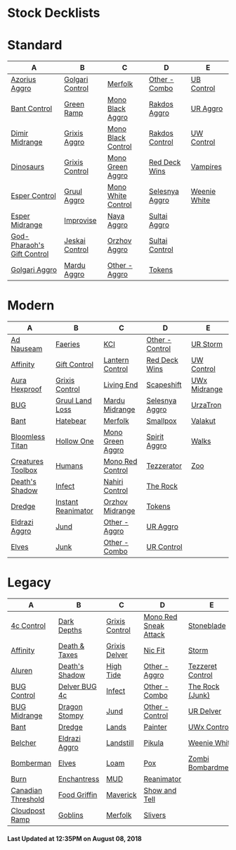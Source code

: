 # Stock Decklists


# Standard

|                                     A                                      |                          B                           |                             C                              |                         D                          |                       E                        |
|----------------------------------------------------------------------------|------------------------------------------------------|------------------------------------------------------------|----------------------------------------------------|------------------------------------------------|
|[Azorius Aggro](./Standard/decks/Azorius_Aggro.md)                          |[Golgari Control](./Standard/decks/Golgari_Control.md)|[Merfolk](./Standard/decks/Merfolk.md)                      |[Other - Combo](./Standard/decks/Other_-_Combo.md)  |[UB Control](./Standard/decks/UB_Control.md)    |
|[Bant Control](./Standard/decks/Bant_Control.md)                            |[Green Ramp](./Standard/decks/Green_Ramp.md)          |[Mono Black Aggro](./Standard/decks/Mono_Black_Aggro.md)    |[Rakdos Aggro](./Standard/decks/Rakdos_Aggro.md)    |[UR Aggro](./Standard/decks/UR_Aggro.md)        |
|[Dimir Midrange](./Standard/decks/Dimir_Midrange.md)                        |[Grixis Aggro](./Standard/decks/Grixis_Aggro.md)      |[Mono Black Control](./Standard/decks/Mono_Black_Control.md)|[Rakdos Control](./Standard/decks/Rakdos_Control.md)|[UW Control](./Standard/decks/UW_Control.md)    |
|[Dinosaurs](./Standard/decks/Dinosaurs.md)                                  |[Grixis Control](./Standard/decks/Grixis_Control.md)  |[Mono Green Aggro](./Standard/decks/Mono_Green_Aggro.md)    |[Red Deck Wins](./Standard/decks/Red_Deck_Wins.md)  |[Vampires](./Standard/decks/Vampires.md)        |
|[Esper Control](./Standard/decks/Esper_Control.md)                          |[Gruul Aggro](./Standard/decks/Gruul_Aggro.md)        |[Mono White Control](./Standard/decks/Mono_White_Control.md)|[Selesnya Aggro](./Standard/decks/Selesnya_Aggro.md)|[Weenie White](./Standard/decks/Weenie_White.md)|
|[Esper Midrange](./Standard/decks/Esper_Midrange.md)                        |[Improvise](./Standard/decks/Improvise.md)            |[Naya Aggro](./Standard/decks/Naya_Aggro.md)                |[Sultai Aggro](./Standard/decks/Sultai_Aggro.md)    |                                                |
|[God-Pharaoh's Gift Control](./Standard/decks/God-Pharaoh's_Gift_Control.md)|[Jeskai Control](./Standard/decks/Jeskai_Control.md)  |[Orzhov Aggro](./Standard/decks/Orzhov_Aggro.md)            |[Sultai Control](./Standard/decks/Sultai_Control.md)|                                                |
|[Golgari Aggro](./Standard/decks/Golgari_Aggro.md)                          |[Mardu Aggro](./Standard/decks/Mardu_Aggro.md)        |[Other - Aggro](./Standard/decks/Other_-_Aggro.md)          |[Tokens](./Standard/decks/Tokens.md)                |                                                |


# Modern

|                           A                            |                            B                             |                          C                           |                         D                          |                      E                       |
|--------------------------------------------------------|----------------------------------------------------------|------------------------------------------------------|----------------------------------------------------|----------------------------------------------|
|[Ad Nauseam](./Modern/decks/Ad_Nauseam.md)              |[Faeries](./Modern/decks/Faeries.md)                      |[KCI](./Modern/decks/KCI.md)                          |[Other - Control](./Modern/decks/Other_-_Control.md)|[UR Storm](./Modern/decks/UR_Storm.md)        |
|[Affinity](./Modern/decks/Affinity.md)                  |[Gift Control](./Modern/decks/Gift_Control.md)            |[Lantern Control](./Modern/decks/Lantern_Control.md)  |[Red Deck Wins](./Modern/decks/Red_Deck_Wins.md)    |[UW Control](./Modern/decks/UW_Control.md)    |
|[Aura Hexproof](./Modern/decks/Aura_Hexproof.md)        |[Grixis Control](./Modern/decks/Grixis_Control.md)        |[Living End](./Modern/decks/Living_End.md)            |[Scapeshift](./Modern/decks/Scapeshift.md)          |[UWx Midrange](./Modern/decks/UWx_Midrange.md)|
|[BUG](./Modern/decks/BUG.md)                            |[Gruul Land Loss](./Modern/decks/Gruul_Land_Loss.md)      |[Mardu Midrange](./Modern/decks/Mardu_Midrange.md)    |[Selesnya Aggro](./Modern/decks/Selesnya_Aggro.md)  |[UrzaTron](./Modern/decks/UrzaTron.md)        |
|[Bant](./Modern/decks/Bant.md)                          |[Hatebear](./Modern/decks/Hatebear.md)                    |[Merfolk](./Modern/decks/Merfolk.md)                  |[Smallpox](./Modern/decks/Smallpox.md)              |[Valakut](./Modern/decks/Valakut.md)          |
|[Bloomless Titan](./Modern/decks/Bloomless_Titan.md)    |[Hollow One](./Modern/decks/Hollow_One.md)                |[Mono Green Aggro](./Modern/decks/Mono_Green_Aggro.md)|[Spirit Aggro](./Modern/decks/Spirit_Aggro.md)      |[Walks](./Modern/decks/Walks.md)              |
|[Creatures Toolbox](./Modern/decks/Creatures_Toolbox.md)|[Humans](./Modern/decks/Humans.md)                        |[Mono Red Control](./Modern/decks/Mono_Red_Control.md)|[Tezzerator](./Modern/decks/Tezzerator.md)          |[Zoo](./Modern/decks/Zoo.md)                  |
|[Death's Shadow](./Modern/decks/Death's_Shadow.md)      |[Infect](./Modern/decks/Infect.md)                        |[Nahiri Control](./Modern/decks/Nahiri_Control.md)    |[The Rock](./Modern/decks/The_Rock.md)              |                                              |
|[Dredge](./Modern/decks/Dredge.md)                      |[Instant Reanimator](./Modern/decks/Instant_Reanimator.md)|[Orzhov Midrange](./Modern/decks/Orzhov_Midrange.md)  |[Tokens](./Modern/decks/Tokens.md)                  |                                              |
|[Eldrazi Aggro](./Modern/decks/Eldrazi_Aggro.md)        |[Jund](./Modern/decks/Jund.md)                            |[Other - Aggro](./Modern/decks/Other_-_Aggro.md)      |[UR Aggro](./Modern/decks/UR_Aggro.md)              |                                              |
|[Elves](./Modern/decks/Elves.md)                        |[Junk](./Modern/decks/Junk.md)                            |[Other - Combo](./Modern/decks/Other_-_Combo.md)      |[UR Control](./Modern/decks/UR_Control.md)          |                                              |


# Legacy

|                            A                             |                        B                         |                        C                         |                               D                                |                           E                            |
|----------------------------------------------------------|--------------------------------------------------|--------------------------------------------------|----------------------------------------------------------------|--------------------------------------------------------|
|[4c Control](./Legacy/decks/4c_Control.md)                |[Dark Depths](./Legacy/decks/Dark_Depths.md)      |[Grixis Control](./Legacy/decks/Grixis_Control.md)|[Mono Red Sneak Attack](./Legacy/decks/Mono_Red_Sneak_Attack.md)|[Stoneblade](./Legacy/decks/Stoneblade.md)              |
|[Affinity](./Legacy/decks/Affinity.md)                    |[Death & Taxes](./Legacy/decks/Death_&_Taxes.md)  |[Grixis Delver](./Legacy/decks/Grixis_Delver.md)  |[Nic Fit](./Legacy/decks/Nic_Fit.md)                            |[Storm](./Legacy/decks/Storm.md)                        |
|[Aluren](./Legacy/decks/Aluren.md)                        |[Death's Shadow](./Legacy/decks/Death's_Shadow.md)|[High Tide](./Legacy/decks/High_Tide.md)          |[Other - Aggro](./Legacy/decks/Other_-_Aggro.md)                |[Tezzeret Control](./Legacy/decks/Tezzeret_Control.md)  |
|[BUG Control](./Legacy/decks/BUG_Control.md)              |[Delver BUG  4c](./Legacy/decks/Delver_BUG__4c.md)|[Infect](./Legacy/decks/Infect.md)                |[Other - Combo](./Legacy/decks/Other_-_Combo.md)                |[The Rock (Junk)](./Legacy/decks/The_Rock_(Junk).md)    |
|[BUG Midrange](./Legacy/decks/BUG_Midrange.md)            |[Dragon Stompy](./Legacy/decks/Dragon_Stompy.md)  |[Jund](./Legacy/decks/Jund.md)                    |[Other - Control](./Legacy/decks/Other_-_Control.md)            |[UR Delver](./Legacy/decks/UR_Delver.md)                |
|[Bant](./Legacy/decks/Bant.md)                            |[Dredge](./Legacy/decks/Dredge.md)                |[Lands](./Legacy/decks/Lands.md)                  |[Painter](./Legacy/decks/Painter.md)                            |[UWx Control](./Legacy/decks/UWx_Control.md)            |
|[Belcher](./Legacy/decks/Belcher.md)                      |[Eldrazi Aggro](./Legacy/decks/Eldrazi_Aggro.md)  |[Landstill](./Legacy/decks/Landstill.md)          |[Pikula](./Legacy/decks/Pikula.md)                              |[Weenie White](./Legacy/decks/Weenie_White.md)          |
|[Bomberman](./Legacy/decks/Bomberman.md)                  |[Elves](./Legacy/decks/Elves.md)                  |[Loam](./Legacy/decks/Loam.md)                    |[Pox](./Legacy/decks/Pox.md)                                    |[Zombi Bombardment](./Legacy/decks/Zombi_Bombardment.md)|
|[Burn](./Legacy/decks/Burn.md)                            |[Enchantress](./Legacy/decks/Enchantress.md)      |[MUD](./Legacy/decks/MUD.md)                      |[Reanimator](./Legacy/decks/Reanimator.md)                      |                                                        |
|[Canadian Threshold](./Legacy/decks/Canadian_Threshold.md)|[Food Griffin](./Legacy/decks/Food_Griffin.md)    |[Maverick](./Legacy/decks/Maverick.md)            |[Show and Tell](./Legacy/decks/Show_and_Tell.md)                |                                                        |
|[Cloudpost Ramp](./Legacy/decks/Cloudpost_Ramp.md)        |[Goblins](./Legacy/decks/Goblins.md)              |[Merfolk](./Legacy/decks/Merfolk.md)              |[Slivers](./Legacy/decks/Slivers.md)                            |                                                        |



#### Last Updated at 12:35PM on August 08, 2018